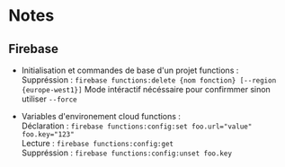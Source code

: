 # Notes

## Firebase
* Initialisation et commandes de base d'un projet functions :  
Suppréssion : `firebase functions:delete {nom fonction} [--region {europe-west1}]` Mode intéractif nécéssaire pour confirmmer sinon utiliser `--force`

* Variables d'environement cloud functions :  
Déclaration : `firebase functions:config:set foo.url="value" foo.key="123"`  
Lecture : `firebase functions:config:get`  
Suppréssion : `firebase functions:config:unset foo.key`

